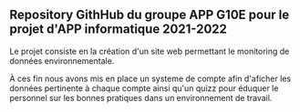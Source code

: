 ## Repository GithHub du groupe APP G10E pour le projet d'APP informatique 2021-2022

Le projet consiste en la création d'un site web permettant le monitoring de données environnementale.

À ces fin nous avons mis en place un systeme de compte afin d'aficher les données pertinente à chaque compte ainsi qu'un quizz pour éduquer le personnel sur les bonnes pratiques dans un environnement de travail.

